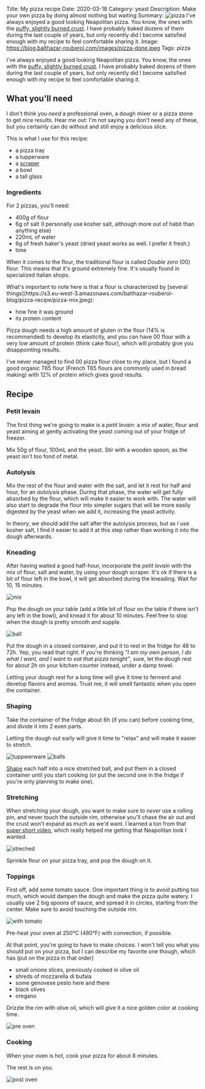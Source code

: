Title: My pizza recipe
Date: 2020-03-18
Category: yeast
Description: Make your own pizza by doing almost nothing but waiting
Summary: ![pizza](https://s3.eu-west-3.amazonaws.com/balthazar-rouberol-blog/pizza-recipe/pizza-done.jpg) I've always enjoyed a good looking Neapolitan pizza. You know, the ones with the [puffy, slightly burned crust](https://www.napolike.it/wp-content/uploads/2017/12/Pizze-gratis-al-Napoli-Pizza-village-per-il-riconoscimento-unesco.jpeg). I have probably baked dozens of them during the last couple of years, but only recently did I become satisfied enough with my recipe to feel comfortable sharing it.
Image: https://blog.balthazar-rouberol.com/images/pizza-done.jpeg
Tags: pizza

I've always enjoyed a good looking Neapolitan pizza. You know, the ones with the [puffy, slightly burned crust](https://www.napolike.it/wp-content/uploads/2017/12/Pizze-gratis-al-Napoli-Pizza-village-per-il-riconoscimento-unesco.jpeg). I have probably baked dozens of them during the last couple of years, but only recently did I become satisfied enough with my recipe to feel comfortable sharing it.


## What you'll need

I don't think you _need_ a professional oven, a dough mixer or a pizza stone to get nice results. Hear me out: I'm not saying you don't need any of these, but you certainly can do without and still enjoy a delicious slice.

This is what I use for this recipe:

- a pizza tray
- a tupperware
- a [scraper](https://www.amazon.fr/Buyer-4858-00N-Raclette-Corne-Blanche/dp/B000ECUDVK/ref=pd_sbs_328_2/260-9517784-3248614?_encoding=UTF8&pd_rd_i=B000ECUDVK&pd_rd_r=9e2c7ea4-d71a-42dc-a173-3997bc28e9c8&pd_rd_w=rYY4y&pd_rd_wg=e4W69&pf_rd_p=72159c7a-2bb2-4a15-aa35-b315ce8f5c64&pf_rd_r=53M9R9PNK41E8TSHJ9SM&psc=1&refRID=53M9R9PNK41E8TSHJ9SM)
- a bowl
- a tall glass


### Ingredients

For 2 pizzas, you'll need:

- 400g of flour
- 6g of salt (I personally use kosher salt, although more out of habit than anything else)
- 220mL of water
- 6g of fresh baker's yeast (dried yeast works as well. I prefer it fresh.)
- time

When it comes to the flour, the traditional flour is called _Double zero_ (00) flour. This means that it's ground extremely fine. It's usually found in specialized Italian shops.

<div class="Note" markdown="1">
What's important to note here is that a flour is characterized by [several things](https://s3.eu-west-3.amazonaws.com/balthazar-rouberol-blog/pizza-recipe/pizza-mix.jpeg):

- how fine it was ground
- its protein content

Pizza dough needs a high amount of gluten in the flour (14% is recommended) to develop its elasticity, and you can have 00 flour with a very low amount of protein (think cake flour), which will probably give you disappointing results.
</div>

I've never managed to find 00 pizza flour close to my place, but I found a good organic T65 flour (French T65 flours are commonly used in bread making) with 12% of protein which gives good results.

## Recipe

### Petit levain

The first thing we're going to make is a _petit levain_: a mix of water, flour and yeast aiming at gently activating the yeast coming out of your fridge of freezer.

Mix 50g of flour, 100mL and the yeast. Stir with a wooden spoon, as the yeast isn't too fond of metal.


### Autolysis

Mix the rest of the flour and water with the salt, and let it rest for half and hour, for an _autolysis_ phase. During that phase, the water will get fully absorbed by the flour, which will make it easier to work with. The water will also start to degrade the flour into simpler sugars that will be more easily digested by the yeast when we add it, increasing the yeast activity.

<div class="Note">
In theory, we should add the salt after the autolysis process, but as I use kosher salt, I find it easier to add it at this step rather than working it into the dough afterwards.
</div>

### Kneading

After having waited a good half-hour, incorporate the _petit levain_ with the mix of flour, salt and water, by using your dough scraper. It's ok if there is a bit of flour left in the bowl, it will get absorbed during the kneading. Wait for 10, 15 minutes.

![mix](https://s3.eu-west-3.amazonaws.com/balthazar-rouberol-blog/pizza-recipe/pizza-mix.jpeg)

Pop the dough on your table (add a little bit of flour on the table if there isn't any left in the bowl), and knead it for about 10 minutes. Feel free to stop when the dough is pretty smooth and supple.

![ball](https://s3.eu-west-3.amazonaws.com/balthazar-rouberol-blog/pizza-recipe/pizza-ball.jpeg)

Put the dough in a closed container, and put it to rest in the fridge for 48 to 72h. Yep, you read that right. If you're thinking _"I am my own person, I do what I want, and I want to eat that pizza tonight"_, sure, let the dough rest for about 2h on your kitchen counter instead, under a damp towel.

Letting your dough rest for a long time will give it time to ferment and develop flavors and aromas. Trust me, it will smell fantastic when you open the container.

### Shaping

Take the container of the fridge about 6h (if you can) before cooking time, and divide it into 2 even parts.

<div class="Note">
Letting the dough out early will give it time to "relax" and will make it easier to stretch.
</div>

![tuppwerware](https://s3.eu-west-3.amazonaws.com/balthazar-rouberol-blog/pizza-recipe/pizza-tupperware.jpeg)
![balls](https://s3.eu-west-3.amazonaws.com/balthazar-rouberol-blog/pizza-recipe/pizza-balls.jpeg)

[Shape](https://www.youtube.com/watch?v=v5t5MEZt6LM) each half into a nice stretched ball, and put them in a closed container until you start cooking (or put the second one in the fridge if you're only planning to make one).


### Stretching

When stretching your dough, you want to make sure to *never* use a rolling pin, and never touch the outside rim, otherwise you'll chase the air out and the crust won't expand as much as we'd want. I learned a ton from that [super short video](https://www.youtube.com/watch?v=9f9-xTcKzZo), which really helped me getting that Neapolitan look I wanted.

![streched](https://s3.eu-west-3.amazonaws.com/balthazar-rouberol-blog/pizza-recipe/pizza-streched.jpeg)

Sprinkle flour on your pizza tray, and pop the dough on it.


### Toppings

First off, add some tomato sauce. One important thing is to avoid putting too much, which would dampen the dough and make the pizza quite watery. I usually use 2 big spoons of sauce, and spread it in circles, starting from the center. Make sure to avoid touching the outside rim.

![with tomato](https://s3.eu-west-3.amazonaws.com/balthazar-rouberol-blog/pizza-recipe/pizza-tomato.jpeg)

Pre-heat your oven at 250°C (480°F) with convection, if possible.

At that point, you're going to have to make choices. I won't tell you what you should put on your pizza, but I can describe my favorite one though, which has (put on the pizza in that order)

- small onions slices, previously cooked in olive oil
- shreds of mozzarella di bufala
- some genovese pesto here and there
- black olives
- oregano

Drizzle the rim with olive oil, which will give it a nice golden color at cooking time.

![pre oven](https://s3.eu-west-3.amazonaws.com/balthazar-rouberol-blog/pizza-recipe/pizza-pre-oven.jpeg)

### Cooking

When your oven is hot, cook your pizza for about 8 minutes.

The rest is on you.

![post oven](https://s3.eu-west-3.amazonaws.com/balthazar-rouberol-blog/pizza-recipe/pizza-post-oven.jpeg)
